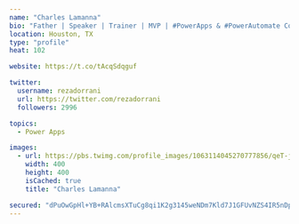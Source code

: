 ```yaml
---
name: "Charles Lamanna"
bio: "Father | Speaker | Trainer | MVP | #PowerApps & #PowerAutomate Community Super User | YouTuber Right-pointing triangle http://youtube.com/c/rezadorrani | Learn - Share - Clockwise rightwards and leftwards open circle arrows"
location: Houston, TX
type: "profile"
heat: 102

website: https://t.co/tAcqSdqguf

twitter:
  username: rezadorrani
  url: https://twitter.com/rezadorrani
  followers: 2996

topics:
  - Power Apps

images:
  - url: https://pbs.twimg.com/profile_images/1063114045270777856/qeT-jpWr_400x400.jpg
    width: 400
    height: 400
    isCached: true
    title: "Charles Lamanna"

secured: "dPuOwGpHl+YB+RAlcmsXTuCg8qi1K2g3145weNDm7Kld7J1GFUvNZS4IR5nDpID80LPoFG+yb/xuTfDFizcSoHvK+jEjSBaNeWwDLuSUhAWnNAaGeKnRtRHwCkZ+eEP25owlWSbKHb1h/ge9b1TG+92zkjObO3vQl9vQDrDxl5Hv42n5pRxoOP8vWBh/khIeqVYqDtVs+eQF/NNeI/H2GiPiRnAD0isXJoignnAIgxJybsn6jJRJiPVOqAH+Eof61iNzIEWS358Y0shbC1tDSes7Uk09HnHbd9YOOJE3rP953FWfzL1EZgcJIVzIT1C77y5VfFBSEagi2jx3f54HOfBI8LqnZ5WKLhp1nN+IQBh80cVGUxLak3I+YthN/9WiBbmwsM5r+zIQzfyQetXmqhyagp2O8njy1COk2ietK14=;+9Vue+dY8XVgKrv2U5d5qA=="
---
```


